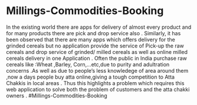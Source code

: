 # Millings-Commodities-Booking
In the existing world there are apps for delivery of almost every product and for many products there are pick 
and drop service also . Similarly, it has been observed that there are many apps which offers delivery for the 
grinded cereals but no application provide the service of Pick-up the raw cereals and drop service of grinded/ 
milled cereals as well as online milled cereals delivery in one Application . Often the public in India purchase 
raw cereals like :Wheat ,Barley, Corn,...etc,due to purity and adultration concerns .As well as due to people’s 
less knowledege of area around them ,now a days people buy atta online,giving a tough competition to Atta 
Chakkis in local areas . Thus this highlights a problem which  requires this web application to solve both the 
problem of customers and the atta chakki owners .
#Millings-Commodities-Booking
